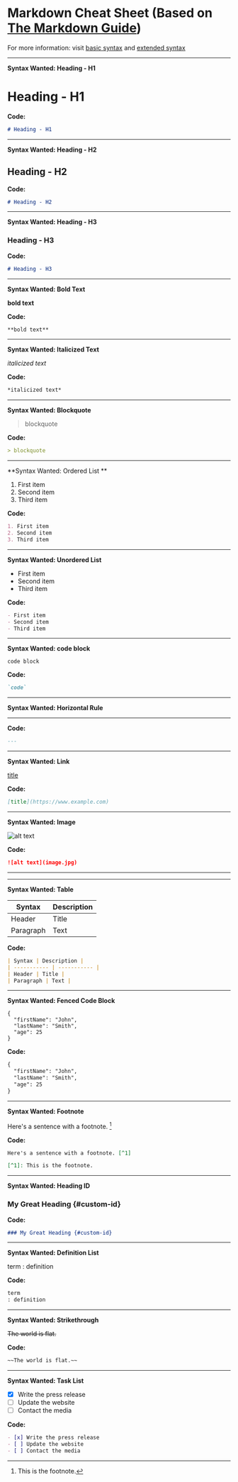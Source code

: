 # Markdown Cheat Sheet (Based on [The Markdown Guide](https://www.markdownguide.org))

For more information: visit [basic syntax](https://www.markdownguide.org/basic-syntax) and [extended syntax](https://www.markdownguide.org/extended-syntax)

---

**Syntax Wanted: Heading - H1**

# Heading - H1

**Code:**

```markdown
# Heading - H1
```

---

**Syntax Wanted: Heading - H2**

## Heading - H2

**Code:**

```markdown
# Heading - H2
```

---

**Syntax Wanted: Heading - H3**

### Heading - H3

**Code:**

```markdown
# Heading - H3
```

---

**Syntax Wanted: Bold Text**

**bold text**

**Code:**

```markdown
**bold text**
```

---

**Syntax Wanted: Italicized Text**

*italicized text*

**Code:**

```markdown
*italicized text*

```

---

**Syntax Wanted: Blockquote**

> blockquote

**Code:**

```markdown
> blockquote

```

---

**Syntax Wanted: Ordered List **

1. First item
2. Second item
3. Third item

**Code:**

```markdown
1. First item
2. Second item
3. Third item
```

---

**Syntax Wanted: Unordered List**

- First item
- Second item
- Third item

**Code:**

```markdown
- First item
- Second item
- Third item
```

---

**Syntax Wanted: code block**

`code block`

**Code:**

```markdown
`code`

```

---

**Syntax Wanted: Horizontal Rule**

---

**Code:**

```markdown
---

```

---

**Syntax Wanted: Link**

[title](https://www.example.com)

**Code:**

```markdown
[title](https://www.example.com)

```

---

**Syntax Wanted: Image**

![alt text](image.jpg)

**Code:**

```markdown
![alt text](image.jpg)

```

---

---

**Syntax Wanted: Table**

| Syntax | Description |
| ----------- | ----------- |
| Header | Title |
| Paragraph | Text |

**Code:**

```markdown
| Syntax | Description |
| ----------- | ----------- |
| Header | Title |
| Paragraph | Text |
```

---

**Syntax Wanted: Fenced Code Block**

```
{
  "firstName": "John",
  "lastName": "Smith",
  "age": 25
}
```

**Code:**

```markdown
{
  "firstName": "John",
  "lastName": "Smith",
  "age": 25
}
```

---

**Syntax Wanted: Footnote**

Here's a sentence with a footnote. [^1]

[^1]: This is the footnote.

**Code:**

```markdown
Here's a sentence with a footnote. [^1]

[^1]: This is the footnote.

```

---

**Syntax Wanted: Heading ID**

### My Great Heading {#custom-id}

**Code:**

```markdown
### My Great Heading {#custom-id}

```

---

**Syntax Wanted: Definition List**

term
: definition

**Code:**

```markdown
term
: definition
```

---

**Syntax Wanted: Strikethrough**

~~The world is flat.~~

**Code:**

```markdown
~~The world is flat.~~
```

---

**Syntax Wanted: Task List**

- [x] Write the press release
- [ ] Update the website
- [ ] Contact the media

**Code:**

```markdown
- [x] Write the press release
- [ ] Update the website
- [ ] Contact the media
```
